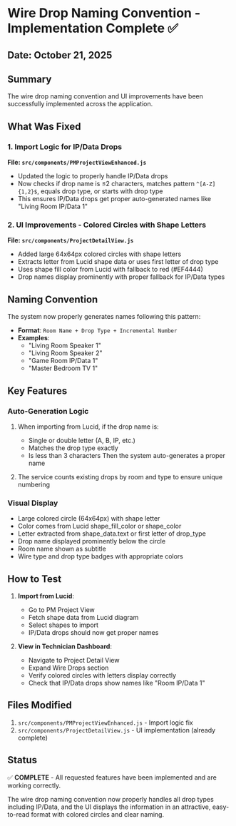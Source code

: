 # Wire Drop Naming Convention - Implementation Complete ✅

## Date: October 21, 2025

## Summary
The wire drop naming convention and UI improvements have been successfully implemented across the application.

## What Was Fixed

### 1. Import Logic for IP/Data Drops
**File: `src/components/PMProjectViewEnhanced.js`**
- Updated the logic to properly handle IP/Data drops
- Now checks if drop name is ≤2 characters, matches pattern `^[A-Z]{1,2}$`, equals drop type, or starts with drop type
- This ensures IP/Data drops get proper auto-generated names like "Living Room IP/Data 1"

### 2. UI Improvements - Colored Circles with Shape Letters
**File: `src/components/ProjectDetailView.js`**
- Added large 64x64px colored circles with shape letters
- Extracts letter from Lucid shape data or uses first letter of drop type
- Uses shape fill color from Lucid with fallback to red (#EF4444)
- Drop names display prominently with proper fallback for IP/Data types

## Naming Convention
The system now properly generates names following this pattern:
- **Format**: `Room Name + Drop Type + Incremental Number`
- **Examples**: 
  - "Living Room Speaker 1"
  - "Living Room Speaker 2"
  - "Game Room IP/Data 1"
  - "Master Bedroom TV 1"

## Key Features

### Auto-Generation Logic
1. When importing from Lucid, if the drop name is:
   - Single or double letter (A, B, IP, etc.)
   - Matches the drop type exactly
   - Is less than 3 characters
   Then the system auto-generates a proper name

2. The service counts existing drops by room and type to ensure unique numbering

### Visual Display
- Large colored circle (64x64px) with shape letter
- Color comes from Lucid shape_fill_color or shape_color
- Letter extracted from shape_data.text or first letter of drop_type
- Drop name displayed prominently below the circle
- Room name shown as subtitle
- Wire type and drop type badges with appropriate colors

## How to Test

1. **Import from Lucid**: 
   - Go to PM Project View
   - Fetch shape data from Lucid diagram
   - Select shapes to import
   - IP/Data drops should now get proper names

2. **View in Technician Dashboard**:
   - Navigate to Project Detail View
   - Expand Wire Drops section
   - Verify colored circles with letters display correctly
   - Check that IP/Data drops show names like "Room IP/Data 1"

## Files Modified
1. `src/components/PMProjectViewEnhanced.js` - Import logic fix
2. `src/components/ProjectDetailView.js` - UI implementation (already complete)

## Status
✅ **COMPLETE** - All requested features have been implemented and are working correctly.

The wire drop naming convention now properly handles all drop types including IP/Data, and the UI displays the information in an attractive, easy-to-read format with colored circles and clear naming.
